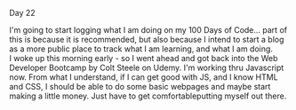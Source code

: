 Day 22

I'm going to start logging what I am doing on my 100 Days of Code... part of this is because it is recommended, but also because I intend to start a blog as a more public place to track what I am learning, and what I am doing.  
I woke up this morning early - so I went ahead and got back into the Web Developer Bootcamp by Colt Steele on Udemy.  I'm working thru Javascript now.  From what I understand, if I can get good with JS, and I know HTML and CSS, I should be able to do some basic webpages and maybe start making a little money.  Just have to get comfortableputting myself out there.  

